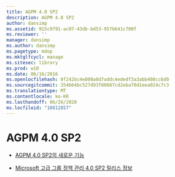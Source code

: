 ```yaml
---
title: AGPM 4.0 SP2
description: AGPM 4.0 SP2
author: dansimp
ms.assetid: 915c9791-ac07-43db-bd53-957b641c700f
ms.reviewer: ''
manager: dansimp
ms.author: dansimp
ms.pagetype: mdop
ms.mktglfcycl: manage
ms.sitesec: library
ms.prod: w10
ms.date: 06/16/2016
ms.openlocfilehash: 0f242bc4e000a0d7addc4ededf3a3abb408cc6d0
ms.sourcegitcommit: 354664bc527d93f80687cd2eba70d1eea024c7c3
ms.translationtype: MT
ms.contentlocale: ko-KR
ms.lasthandoff: 06/26/2020
ms.locfileid: "10812857"
---
```

# AGPM 4.0 SP2


-   [AGPM 4.0 SP2의 새로운 기능](whats-new-in-agpm-40-sp2.md)

-   [Microsoft 고급 그룹 정책 관리 4.0 SP2 릴리스 정보](release-notes-for-microsoft-advanced-group-policy-management-40-sp2.md)

 

 





